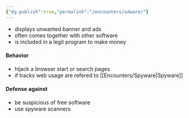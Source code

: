 ```yaml
---
{"dg-publish":true,"permalink":"/encounters/adware/"}
---
```


- displays unwanted banner and ads
- often comes together with other software
- is included in a legit program to make money
#### Behavior
- hijack a browser start or search pages
- if tracks web usage are refered to [[Encounters/Spyware\|Spyware]]
#### Defense against
- be suspicious of free software
- use spyware scanners